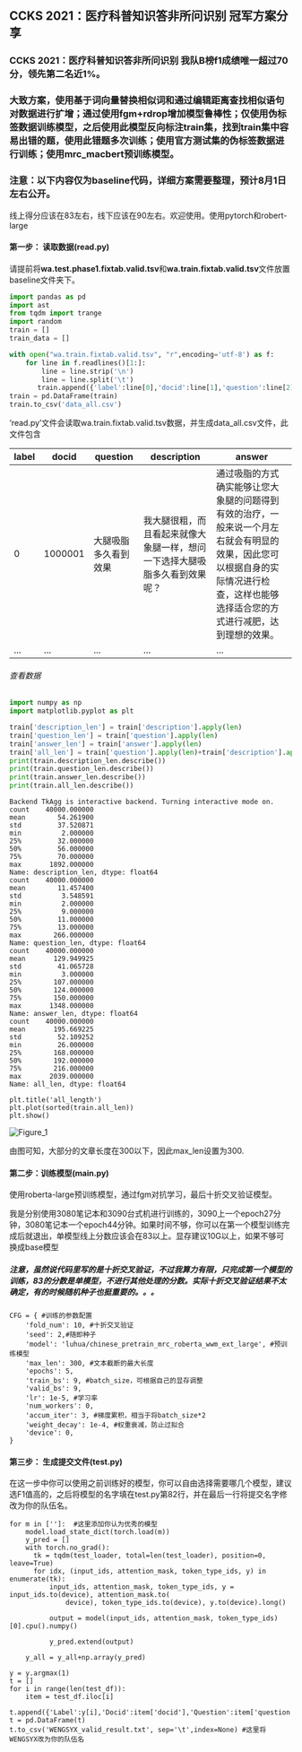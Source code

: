 ## CCKS 2021：医疗科普知识答非所问识别 冠军方案分享

### CCKS 2021：医疗科普知识答非所问识别 我队B榜f1成绩唯一超过70分，领先第二名近1%。

### 大致方案，使用基于词向量替换相似词和通过编辑距离查找相似语句对数据进行扩增；通过使用fgm+rdrop增加模型鲁棒性；仅使用伪标签数据训练模型，之后使用此模型反向标注train集，找到train集中容易出错的题，使用此错题多次训练；使用官方测试集的伪标签数据进行训练；使用mrc_macbert预训练模型。


### 注意：以下内容仅为baseline代码，详细方案需要整理，预计8月1日左右公开。

线上得分应该在83左右，线下应该在90左右。欢迎使用。使用pytorch和robert-large



#### 第一步： 读取数据(read.py)

请提前将**wa.test.phase1.fixtab.valid.tsv**和**wa.train.fixtab.valid.tsv**文件放置baseline文件夹下。

```python
import pandas as pd
import ast
from tqdm import trange
import random
train = []
train_data = []

with open("wa.train.fixtab.valid.tsv", "r",encoding='utf-8') as f:
    for line in f.readlines()[1:]:
        line = line.strip('\n')
        line = line.split('\t')
       train.append({'label':line[0],'docid':line[1],'question':line[2],'description':line[3],'answer':line[4]})
train = pd.DataFrame(train)
train.to_csv('data_all.csv')
```

‘read.py’文件会读取wa.train.fixtab.valid.tsv数据，并生成data_all.csv文件，此文件包含

| label | docid   | question             | description                                                  | answer                                                       |
| ----- | ------- | -------------------- | ------------------------------------------------------------ | ------------------------------------------------------------ |
| 0     | 1000001 | 大腿吸脂多久看到效果 | 我大腿很粗，而且看起来就像大象腿一样，想问一下选择大腿吸脂多久看到效果呢？ | 通过吸脂的方式确实能够让您大象腿的问题得到有效的治疗，一般来说一个月左右就会有明显的效果，因此您可以根据自身的实际情况进行检查，这样也能够选择适合您的方式进行减肥，达到理想的效果。 |
| ...   | ...     | ...                  | ...                                                          | ...                                                          |

###### 查看数据

```python
import numpy as np
import matplotlib.pyplot as plt

train['description_len'] = train['description'].apply(len)
train['question_len'] = train['question'].apply(len)
train['answer_len'] = train['answer'].apply(len)
train['all_len'] = train['question'].apply(len)+train['description'].apply(len)+train['answer'].apply(len)
print(train.description_len.describe())
print(train.question_len.describe())
print(train.answer_len.describe())
print(train.all_len.describe())
```

```
Backend TkAgg is interactive backend. Turning interactive mode on.
count    40000.000000
mean        54.261900
std         37.520871
min          2.000000
25%         32.000000
50%         56.000000
75%         70.000000
max       1892.000000
Name: description_len, dtype: float64
count    40000.000000
mean        11.457400
std          3.548591
min          2.000000
25%          9.000000
50%         11.000000
75%         13.000000
max        266.000000
Name: question_len, dtype: float64
count    40000.000000
mean       129.949925
std         41.065728
min          3.000000
25%        107.000000
50%        124.000000
75%        150.000000
max       1348.000000
Name: answer_len, dtype: float64
count    40000.000000
mean       195.669225
std         52.109252
min         26.000000
25%        168.000000
50%        192.000000
75%        216.000000
max       2039.000000
Name: all_len, dtype: float64
```

```
plt.title('all_length')
plt.plot(sorted(train.all_len))
plt.show()
```

![Figure_1](Figure_1.png)

由图可知，大部分的文章长度在300以下，因此max_len设置为300.

#### 第二步：训练模型(main.py)

使用roberta-large预训练模型，通过fgm对抗学习，最后十折交叉验证模型。

我是分别使用3080笔记本和3090台式机进行训练的，3090上一个epoch27分钟，3080笔记本一个epoch44分钟。如果时间不够，你可以在第一个模型训练完成后就退出，单模型线上分数应该会在83以上。显存建议10G以上，如果不够可换成base模型


##### 注意，虽然说代码里写的是十折交叉验证，不过我算力有限，只完成第一个模型的训练，83的分数是单模型，不进行其他处理的分数。实际十折交叉验证结果不太确定，有的时候随机种子也挺重要的。。。
```
CFG = { #训练的参数配置
    'fold_num': 10, #十折交叉验证
    'seed': 2,#随即种子
    'model': 'luhua/chinese_pretrain_mrc_roberta_wwm_ext_large', #预训练模型
    'max_len': 300, #文本截断的最大长度
    'epochs': 5,
    'train_bs': 9, #batch_size，可根据自己的显存调整
    'valid_bs': 9,
    'lr': 1e-5, #学习率
    'num_workers': 0,
    'accum_iter': 3, #梯度累积，相当于将batch_size*2
    'weight_decay': 1e-4, #权重衰减，防止过拟合
    'device': 0,
}
```

[^如果需要调参，可直接在CFG中修改]: 



#### 第三步： 生成提交文件(test.py)

在这一步中你可以使用之前训练好的模型，你可以自由选择需要哪几个模型，建议选F1值高的，之后将模型的名字填在test.py第82行，并在最后一行将提交名字修改为你的队伍名。

```
for m in ['']:  #这里添加你认为优秀的模型
    model.load_state_dict(torch.load(m))
    y_pred = []
    with torch.no_grad():
      tk = tqdm(test_loader, total=len(test_loader), position=0, leave=True)
      for idx, (input_ids, attention_mask, token_type_ids, y) in enumerate(tk):
          input_ids, attention_mask, token_type_ids, y = input_ids.to(device), attention_mask.to(
              device), token_type_ids.to(device), y.to(device).long()

          output = model(input_ids, attention_mask, token_type_ids)[0].cpu().numpy()

          y_pred.extend(output)

    y_all = y_all+np.array(y_pred)

y = y.argmax(1)
t = []
for i in range(len(test_df)):
    item = test_df.iloc[i]
    t.append({'Label':y[i],'Docid':item['docid'],'Question':item['question'],'Description':item['description'],'Answer':item['answer']})
t = pd.DataFrame(t)
t.to_csv('WENGSYX_valid_result.txt', sep='\t',index=None) #这里将WENGSYX改为你的队伍名
```

